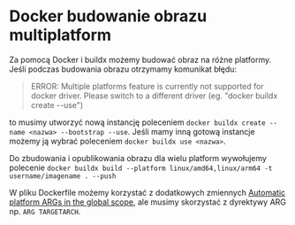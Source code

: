 # Docker budowanie obrazu multiplatform

Za pomocą Docker i buildx możemy budować obraz na różne platformy.
Jeśli podczas budowania obrazu otrzymamy komunikat błędu:
>  ERROR: Multiple platforms feature is currently not supported for docker driver. Please switch to a different driver (eg. "docker buildx create --use")

to musimy utworzyć nową instancję poleceniem `docker buildx create --name <nazwa> --bootstrap --use`. Jeśli mamy inną gotową instancje możemy ją wybrać poleceniem `docker buildx use <nazwa>`.

Do zbudowania i opublikowania obrazu dla wielu platform wywołujemy polecenie `docker buildx build --platform linux/amd64,linux/arm64 -t username/imagename . --push`

W pliku Dockerfile możemy korzystać z dodatkowych zmiennych [Automatic platform ARGs in the global scope](https://docs.docker.com/engine/reference/builder/#automatic-platform-args-in-the-global-scope), ale musimy skorzystać z dyrektywy ARG np. `ARG TARGETARCH`.
